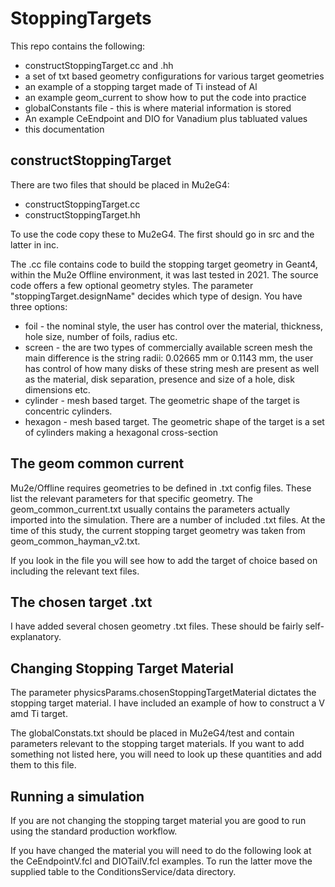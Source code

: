 # StoppingTargets

This repo contains the following:

* constructStoppingTarget.cc and .hh
* a set of txt based geometry configurations for various target geometries
* an example of a stopping target made of Ti instead of Al
* an example geom_current to show how to put the code into practice
* globalConstants file - this is where material information is stored
* An example CeEndpoint and DIO for Vanadium plus tabluated values 
* this documentation

## constructStoppingTarget

There are two files that should be placed in Mu2eG4:

* constructStoppingTarget.cc
* constructStoppingTarget.hh

To use the code copy these to Mu2eG4. The first should go in src and the latter in inc.

The .cc file contains code to build the stopping target geometry in Geant4, within the Mu2e Offline environment, it was last tested in 2021. The source code offers a few optional geometry styles. The parameter "stoppingTarget.designName" decides which type of design. You have three options:

* foil - the nominal style, the user has control over the material, thickness, hole size, number of foils, radius etc.
* screen - the are two types of commercially available screen mesh the main difference is the string radii: 0.02665 mm or 0.1143 mm, the user has control of how many disks of these string mesh are present as well as the material, disk separation, presence and size of a hole, disk dimensions etc.
* cylinder - mesh based target. The geometric shape of the target is concentric cylinders.
* hexagon - mesh based target. The geometric shape of the target is a set of cylinders making a hexagonal cross-section

## The geom common current

Mu2e/Offline requires geometries to be defined in .txt config files. These list the relevant parameters for that specific geometry. The geom_common_current.txt usually contains the parameters actually imported into the simulation. There are a number of included .txt files. At the time of this study, the current stopping target geometry was taken from geom_common_hayman_v2.txt.

If you look in the file you will see how to add the target of choice based on including the relevant text files.

## The chosen target .txt

I have added several chosen geometry .txt files. These should be fairly self-explanatory.

## Changing Stopping Target Material

The parameter physicsParams.chosenStoppingTargetMaterial dictates the stopping target material. I have included an example of how to construct a V amd Ti target.

The globalConstats.txt should be placed in Mu2eG4/test and contain parameters relevant to the stopping target materials. If you want to add something not listed here, you will need to look up these quantities and add them to this file.

## Running a simulation

If you are not changing the stopping target material you are good to run using the standard production workflow.

If you have changed the material you will need to do the following look at the CeEndpointV.fcl and DIOTailV.fcl examples. To run the latter move the supplied table to the ConditionsService/data directory.

